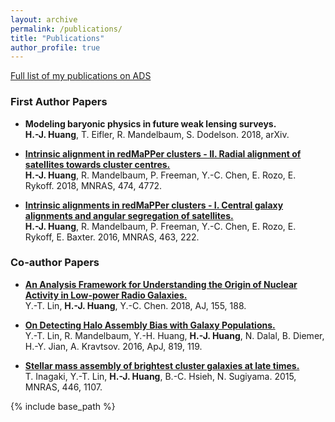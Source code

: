 ```yaml
---
layout: archive
permalink: /publications/
title: "Publications"
author_profile: true
---
```


[Full list of my publications on ADS](http://adsabs.harvard.edu/cgi-bin/nph-abs_connect?db_key=AST&db_key=PRE&qform=AST&arxiv_sel=astro-ph&arxiv_sel=cond-mat&arxiv_sel=cs&arxiv_sel=gr-qc&arxiv_sel=hep-ex&arxiv_sel=hep-lat&arxiv_sel=hep-ph&arxiv_sel=hep-th&arxiv_sel=math&arxiv_sel=math-ph&arxiv_sel=nlin&arxiv_sel=nucl-ex&arxiv_sel=nucl-th&arxiv_sel=physics&arxiv_sel=quant-ph&arxiv_sel=q-bio&sim_query=YES&ned_query=YES&adsobj_query=YES&aut_xct=YES&aut_logic=OR&obj_logic=OR&author=Huang%2C+Hung-Jin&object=&start_mon=&start_year=&end_mon=&end_year=&ttl_logic=OR&title=&txt_logic=OR&text=&nr_to_return=200&start_nr=1&jou_pick=ALL&article_sel=YES&ref_stems=&data_and=ALL&group_and=ALL&start_entry_day=&start_entry_mon=&start_entry_year=&end_entry_day=&end_entry_mon=&end_entry_year=&min_score=&sort=SCORE&data_type=SHORT&aut_syn=YES&ttl_syn=YES&txt_syn=YES&aut_wt=1.0&obj_wt=1.0&ttl_wt=0.3&txt_wt=3.0&aut_wgt=YES&obj_wgt=YES&ttl_wgt=YES&txt_wgt=YES&ttl_sco=YES&txt_sco=YES&version=1)


### First Author Papers

* <b>Modeling baryonic physics in future weak lensing surveys.</b> <br>
 <b>H.-J. Huang</b>, T. Eifler, R. Mandelbaum, S. Dodelson. 2018, arXiv.

* <b>[Intrinsic alignment in redMaPPer clusters - II. Radial alignment of satellites towards cluster centres.](http://adsabs.harvard.edu/cgi-bin/bib_query?arXiv:1704.06273)</b> <br>
 <b>H.-J. Huang</b>, R. Mandelbaum, P. Freeman, Y.-C. Chen, E. Rozo, E. Rykoff. 2018, MNRAS, 474, 4772.


* <b>[Intrinsic alignments in redMaPPer clusters - I. Central galaxy alignments and angular segregation of satellites.](http://adsabs.harvard.edu/cgi-bin/bib_query?arXiv:1605.01065)</b> <br>
 <b>H.-J. Huang</b>, R. Mandelbaum, P. Freeman, Y.-C. Chen, E. Rozo, E. Rykoff, E. Baxter. 2016, MNRAS, 463, 222.


### Co-author Papers

* <b>[An Analysis Framework for Understanding the Origin of Nuclear Activity in Low-power Radio Galaxies.](http://adsabs.harvard.edu/cgi-bin/bib_query?arXiv:1803.02482)</b> <br>
 Y.-T. Lin, <b>H.-J. Huang</b>, Y.-C. Chen. 2018, AJ, 155, 188.

* <b>[On Detecting Halo Assembly Bias with Galaxy Populations.](http://adsabs.harvard.edu/cgi-bin/bib_query?arXiv:1504.07632)</b> <br>
 Y.-T. Lin, R. Mandelbaum, Y.-H. Huang, <b>H.-J. Huang</b>, N. Dalal, B. Diemer, H.-Y. Jian, A. Kravtsov. 2016, ApJ, 819, 119.

* <b>[Stellar mass assembly of brightest cluster galaxies at late times.](http://adsabs.harvard.edu/cgi-bin/bib_query?arXiv:1409.4820)</b> <br>
 T. Inagaki, Y.-T. Lin, <b>H.-J. Huang</b>, B.-C. Hsieh, N. Sugiyama. 2015, MNRAS, 446, 1107.


{% include base_path %}
